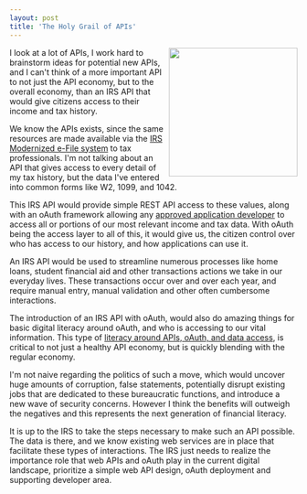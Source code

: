 ```yaml
---
layout: post
title: 'The Holy Grail of APIs'
---
```

<p><a href="http://apievangelist.com/2013/09/15/irs-modernized-efile-mef-a-blueprint-for-public--private-sector-partnerships-in-a-21st-century-digital-economy-draft/" target="_blank"><img src="https://s3.amazonaws.com/kinlane-productions/federal-government/irs/bw-irs-logo.jpg" alt="" width="225" align="right" /></a></p>
<p>I look at a lot of APIs, I work hard to brainstorm ideas for potential new APIs, and I can't think of a more important API to not just the API economy, but to the overall economy, than an IRS API that would give citizens access to their income and tax history.</p>
<p>We know the APIs exists, since the same resources are made available via the <a title="IRS Modernized e-File System" href="http://apievangelist.com/2013/09/15/irs-modernized-efile-mef-a-blueprint-for-public--private-sector-partnerships-in-a-21st-century-digital-economy-draft/">IRS Modernized e-File system</a> to tax professionals. I'm not talking about an API that gives access to every detail of my tax history, but the data I've entered into common forms like W2, 1099, and 1042.</p>
<p>This IRS API would provide simple REST API access to these values, along with an oAuth framework allowing any <span style="text-decoration: underline;">approved application developer</span> to access all or portions of our most relevant income and tax data. With oAuth being the access layer to all of this, it would give us, the citizen control over who has access to our history, and how applications can use it.</p>
<p>An IRS API would be used to streamline numerous processes like home loans, student financial aid and other transactions actions we take in our everyday lives. These transactions occur over and over each year, and require manual entry, manual validation and other often cumbersome interactions.</p>
<p>The introduction of an IRS API with oAuth, would also do amazing things for basic digital literacy around oAuth, and who is accessing to our vital information. This type of <a href="http://apievangelist.com/2013/10/17/api-and-oauth-literacy-is-as-important-as-financial-literacy-in-the-api-economy/">literacy around APIs, oAuth, and data access</a>, is critical to not just a healthy API economy, but is quickly blending with the regular economy.</p>
<p>I'm not naive regarding the politics of such a move, which would uncover huge amounts of corruption, false statements, potentially disrupt existing jobs that are dedicated to these bureaucratic functions, and introduce a new wave of security concerns. However I think the benefits will outweigh the negatives and this represents the next generation of financial literacy.</p>
<p>It is up to the IRS to take the steps necessary to make such an API possible. The data is there, and we know existing web services are in place that facilitate these types of interactions. The IRS just needs to realize the importance role that web APIs and oAuth play in the current digital landscape, prioritize a simple web API design, oAuth deployment and supporting developer area.</p>